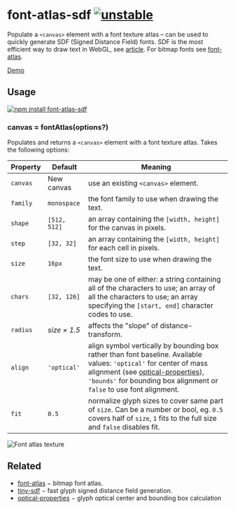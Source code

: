 # font-atlas-sdf [![unstable](https://img.shields.io/badge/stability-unstable-green.svg)](http://github.com/badges/stability-badges)

Populate a `<canvas>` element with a font texture atlas – can be used to quickly
generate SDF (Signed Distance Field) fonts. SDF is the most efficient way to draw text in WebGL, see [article](https://www.mapbox.com/blog/text-signed-distance-fields/). For bitmap fonts see [font-atlas](https://github.com/hughsk/font-atlas).

[Demo](https://dfcreative.github.io/font-atlas-sdf)

## Usage

[![npm install font-atlas-sdf](https://nodei.co/npm/font-atlas-sdf.png?mini=true)](https://npmjs.org/package/font-atlas-sdf/)

### canvas = fontAtlas(options?)

Populates and returns a `<canvas>` element with a font texture atlas. Takes
the following options:

Property | Default | Meaning 
---|---|---
`canvas` | New canvas | use an existing `<canvas>` element.
`family` | `monospace` | the font family to use when drawing the text. 
`shape` | `[512, 512]` | an array containing the `[width, height]` for the canvas in pixels.
`step` | `[32, 32]` | an array containing the `[width, height]` for each cell in pixels.
`size` | `16px` | the font size to use when drawing the text.
`chars` | `[32, 126]` | may be one of either: a string containing all of the characters to use; an array of all the characters to use; an array specifying the `[start, end]` character codes to use.
`radius` | _size × 1.5_ | affects the "slope" of distance-transform.
`align` | `'optical'` | align symbol vertically by bounding box rather than font baseline. Available values: `'optical'` for center of mass alignment (see [optical-properties](https://github.com/dfcreative/optical-properties)), `'bounds'` for bounding box alignment or `false` to use font alignment.
`fit` | `0.5` | normalize glyph sizes to cover same part of `size`. Can be a number or bool, eg. `0.5` covers half of `size`, `1` fits to the full size and `false` disables fit.

<img src="https://raw.githubusercontent.com/dfcreative/font-atlas-sdf/master/atlas.png" alt="Font atlas texture"/>

## Related

* [font-atlas](https://github.com/hughsk/font-atlas) − bitmap font atlas.
* [tiny-sdf](https://github.com/mapbox/tiny-sdf) − fast glyph signed distance field generation.
* [optical-properties](https://github.com/dfcreative/optical-properties) − glyph optical center and bounding box calculation
